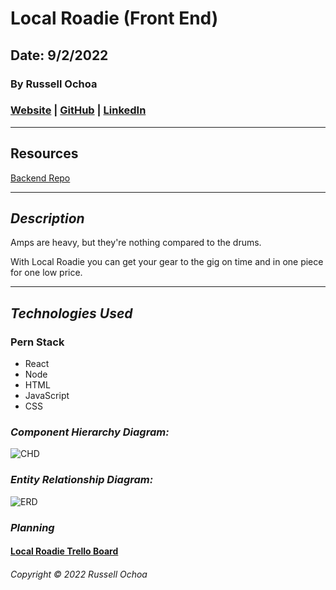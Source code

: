 # Local Roadie (Front End)

## Date: 9/2/2022

### By Russell Ochoa

### [Website](https://www.eg15m.com/) | [GitHub](https://github.com/russellgochoa) | [LinkedIn](https://www.linkedin.com/in/russell-ochoa-7a2a9516/)


---

## **Resources**

[Backend Repo](https://github.com/russellgochoa/Local-Roadie)

---

## **_Description_**

Amps are heavy, but they're nothing compared to the drums. 

With Local Roadie you can get your gear to the gig on time and in one piece for one low price. 


---

## **_Technologies Used_**

### Pern Stack

- React
- Node
- HTML
- JavaScript
- CSS

### **_Component Hierarchy Diagram:_**

![CHD](https://i.imgur.com/nmPeSW2.png 'Component Hierachy Diagram')

### **_Entity Relationship Diagram:_**

![ERD](https://i.imgur.com/dUKKHUV.png 'Entity Relationship Diagram')

### **_Planning_**

#### [Local Roadie Trello Board](https://trello.com/b/MkXqFIyY/project-4-local-roadie-capstone)


###### Copyright &copy; 2022 Russell Ochoa
